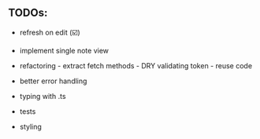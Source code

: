 ## TODOs:

- refresh on edit (☑️)

- implement single note view
- refactoring - extract fetch methods - DRY validating token - reuse code
- better error handling
- typing with .ts
- tests
- styling
